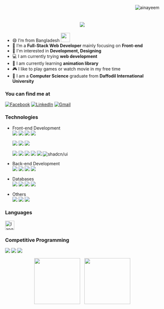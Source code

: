 

<p align="right"> <img src="https://komarev.com/ghpvc/?username=ainayeem&label=Visitors&color=0fbb3f&style=flat" alt="ainayeem" /> </p>
<h1 align="center">
    <img src="https://readme-typing-svg.herokuapp.com/?font=Righteous&size=35&center=true&vCenter=true&width=500&height=70&duration=4000&lines=Assalamualaikum+👋;+This+is+Ashikul+Islam+Nayeem!;" />
</h1>


- 😄 I’m from Bangladesh <img src="https://png.pngtree.com/png-vector/20221118/ourmid/pngtree-vintage-bangladesh-flag-in-brush-stroke-png-image_6469214.png" width="30"/>
- 🌱 I’m a **Full-Stack Web Developer** mainly focusing on **Front-end**
- 👀 I'm interested in **Development, Designing**
- 💻 I am currently trying **web development**
- 🧠 I am currently learning **animation library**
- 🎮 I like to play games or watch movie in my free time
- 📖 I am a **Computer Science** graduate from **Daffodil International University**

### You can find me at

[![Facebook](https://img.shields.io/badge/Facebook-%231877F2.svg?logo=Facebook&logoColor=white)](https://www.facebook.com/profile.php?id=61560522810852)
[![LinkedIn](https://custom-icon-badges.demolab.com/badge/LinkedIn-0A66C2?logo=linkedin-white&logoColor=fff)](https://www.linkedin.com/in/ainayeem/)
[![Gmail](https://img.shields.io/badge/Gmail-D14836?logo=gmail&logoColor=white)](mailto:ain.nayeem1999@gmail.com)


### Technologies

- Front-end Development  
  ![](https://img.shields.io/badge/HTML-e65127?style=flat&logo=html5&logoColor=white)
  ![](https://img.shields.io/badge/CSS-0c73b8?style=flat&logo=css3&logoColor=white)
  ![](https://img.shields.io/badge/JS-e7a328?style=flat&logo=javascript&logoColor=white)
  ![](https://img.shields.io/badge/TypeScript-3178C6?logo=typescript&logoColor=fff)
  
  ![](https://img.shields.io/badge/ReactJS-087ea4?style=flat&logo=react&logoColor=white)
  ![](https://img.shields.io/badge/Redux%20Toolkit-794ebd?style=flat&logo=Redux&logoColor=white)
  ![](https://img.shields.io/badge/NextJS-222d3d?style=flat&logo=next.js&logoColor=white)
 
  ![](https://img.shields.io/badge/Bootstrap-7910f2?style=flat&logo=bootstrap&logoColor=white)
  ![](https://img.shields.io/badge/Tailwind-07b0ce?style=flat&logo=tailwindcss&logoColor=white)
  ![](https://img.shields.io/badge/DaisyUI-5a0ef8?style=flat&logo=daisyui&logoColor=white)
  ![](https://img.shields.io/badge/Material_UI-007dc5?style=flat&logo=mui&logoColor=white)
  ![](https://img.shields.io/badge/Ant_Design-0d6eff?style=flat&logo=antdesign&logoColor=white)
  ![shadcn/ui](https://img.shields.io/badge/shadcn%2Fui-000?logo=shadcnui&logoColor=fff)

- Back-end Development   
  ![](https://img.shields.io/badge/NodeJS-3c823b?style=flat&logo=nodedotjs&logoColor=white)
  ![](https://img.shields.io/badge/Express-a60070?style=flat&logo=express&logoColor=white)
  ![](https://img.shields.io/badge/Mongoose-a13939?style=flat&logo=Mongoose&logoColor=white)
  ![](https://img.shields.io/badge/Zod-274d82?style=flat&logo=zod&logoColor=white)

- Databases   
  ![](https://img.shields.io/badge/MongoDB-47A248?style=flat&logo=mongodb&logoColor=white)
  ![](https://img.shields.io/badge/PostgreSQL-31648c?style=flat&logo=PostgreSQL&logoColor=white)
  ![](https://img.shields.io/badge/MySQL-4479a1?style=flat&logo=mysql&logoColor=white)
  ![](https://img.shields.io/badge/Firebase-ffa610?style=flat&logo=firebase&logoColor=white)

- Others  
  ![](https://img.shields.io/badge/Netlify-4c4c4c?style=flat&logo=netlify&logoColor=white)
  ![](https://img.shields.io/badge/Vercel-292e3c?style=flat&logo=vercel&logoColor=white)
  ![](https://img.shields.io/badge/Postman-F76935?style=flat&logo=postman&logoColor=white)

### Languages

<img src="https://skillicons.dev/icons?i=js,c,cpp,py" height="30" alt="language icons"/>

### Competitive Programming

[![](https://img.shields.io/badge/CodeChef-5B4638?style=flat&logo=codechef&logoColor=white)](https://www.codechef.com/users/ainayeem/)
[![](https://img.shields.io/badge/Codeforces-f7c945?style=flat&logo=codeforces&logoColor=white)](https://codeforces.com/profile/Ai_Nayeem)
[![](https://img.shields.io/badge/LeetCode-FFA116?style=flat&logo=leetcode&logoColor=white)](https://leetcode.com/ainayeem/)



<div align="center">
  <img src="https://github-readme-stats.vercel.app/api?username=ainayeem&theme=dark&hide_border=false&include_all_commits=true&count_private=false" height="150" style="margin-right: 10px; display: inline-block;">
  <img src="https://github-readme-stats.vercel.app/api/top-langs/?username=ainayeem&theme=dark&hide_border=false&include_all_commits=true&count_private=false&layout=compact" height="150" style="display: inline-block;">
</div>



